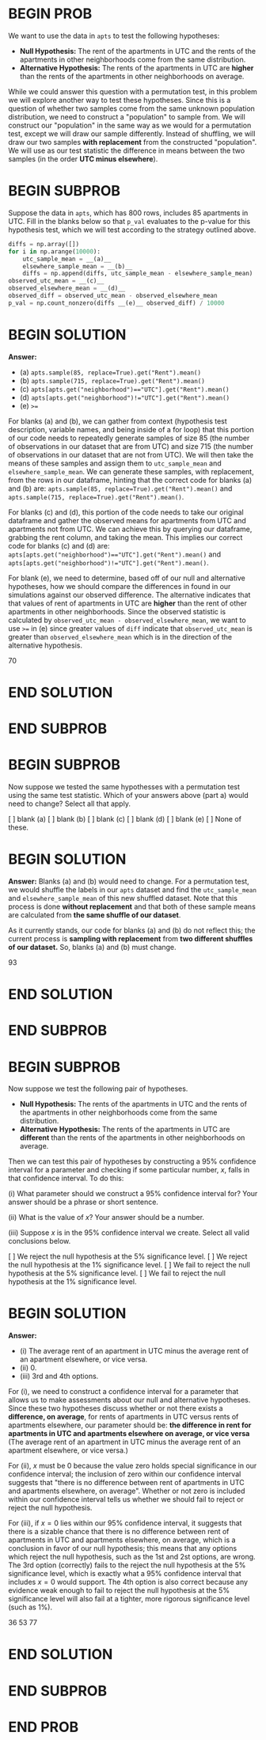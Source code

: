 # BEGIN PROB

We want to use the data in `apts` to test the following hypotheses:

- **Null Hypothesis:** The rent of the apartments in UTC and the rents of the apartments in other neighborhoods come from the same distribution.
- **Alternative Hypothesis:** The rents of the apartments in UTC are **higher** than the rents of the apartments in other neighborhoods on average.

While we could answer this question with a permutation test, in this problem we will explore another way to test these hypotheses. Since this is a question of whether two samples come from the same unknown population distribution, we need to construct a "population" to sample from. We will construct our "population" in the same way as we would for a permutation test, except we will draw our sample differently. Instead of shuffling, we will draw our two samples **with replacement** from the constructed "population". We will use as our test statistic the difference in means between the two samples (in the order **UTC minus elsewhere**).

# BEGIN SUBPROB

Suppose the data in `apts`, which has 800 rows, includes 85 apartments in UTC. Fill in the blanks below so that `p_val` evaluates to the p-value for this hypothesis test, which we will test according to the strategy outlined above.

```py
diffs = np.array([])
for i in np.arange(10000):
    utc_sample_mean = __(a)__
    elsewhere_sample_mean = __(b)__
    diffs = np.append(diffs, utc_sample_mean - elsewhere_sample_mean)
observed_utc_mean = __(c)__
observed_elsewhere_mean = __(d)__
observed_diff = observed_utc_mean - observed_elsewhere_mean
p_val = np.count_nonzero(diffs __(e)__ observed_diff) / 10000
```

# BEGIN SOLUTION

**Answer:**

- (a) `apts.sample(85, replace=True).get("Rent").mean()`
- (b) `apts.sample(715, replace=True).get("Rent").mean()`
- (c) `apts[apts.get("neighborhood")=="UTC"].get("Rent").mean()`
- (d) `apts[apts.get("neighborhood")!="UTC"].get("Rent").mean()`
- (e) `>=`

For blanks (a) and (b), we can gather from context (hypothesis test description, variable names, and being inside of a for loop) that this portion of our code needs to repeatedly generate samples of size 85 (the number of observations in our dataset that are from UTC) and size 715 (the number of observations in our dataset that are not from UTC). We will then take the means of these samples and assign them to `utc_sample_mean` and `elsewhere_sample_mean`. We can generate these samples, with replacement, from the rows in our dataframe, hinting that the correct code for blanks (a) and (b) are: `apts.sample(85, replace=True).get("Rent").mean()` and `apts.sample(715, replace=True).get("Rent").mean()`.

For blanks (c) and (d), this portion of the code needs to take our original dataframe and gather the observed means for apartments from UTC and apartments not from UTC. We can achieve this by querying our dataframe, grabbing the rent column, and taking the mean. This implies our correct code for blanks (c) and (d) are: `apts[apts.get("neighborhood")=="UTC"].get("Rent").mean()` and `apts[apts.get("neighborhood")!="UTC"].get("Rent").mean()`.

For blank (e), we need to determine, based off of our null and alternative hypotheses, how we should compare the differences in found in our simulations against our observed difference. The alternative indicates that that values of rent of apartments in UTC are **higher** than the rent of other apartments in other neighborhoods. Since the observed statistic is calculated by `observed_utc_mean - observed_elsewhere_mean`, we want to use `>=` in (e) since greater values of `diff` indicate that `observed_utc_mean` is greater than `observed_elsewhere_mean` which is in the direction of the alternative hypothesis.

<average>70</average>

# END SOLUTION

# END SUBPROB

# BEGIN SUBPROB

Now suppose we tested the same hypothesses with a permutation test using the same test statistic. Which of your answers above (part a) would need to change? Select all that apply.

[ ] blank \(a\)
[ ] blank \(b\)
[ ] blank \(c\)
[ ] blank \(d\)
[ ] blank \(e\)
[ ] None of these.

# BEGIN SOLUTION

**Answer:** Blanks \(a\) and  \(b\) would need to change. For a permutation test, we would shuffle the labels in our `apts` dataset and find the `utc_sample_mean` and `elsewhere_sample_mean` of this new shuffled dataset. Note that this process is done **without replacement** and that both of these sample means are calculated from **the same shuffle of our dataset**.

As it currently stands, our code for blanks (a) and (b) do not reflect this; the current process is **sampling with replacement** from **two different shuffles of our dataset.** So, blanks (a) and (b) must change.

<average>93</average>

# END SOLUTION

# END SUBPROB

# BEGIN SUBPROB

Now suppose we test the following pair of hypotheses.

- **Null Hypothesis:** The rents of the apartments in UTC and the rents of the apartments in other neighborhoods come from the same distribution.
- **Alternative Hypothesis:** The rents of the apartments in UTC are **different** than the rents of the apartments in other neighborhoods on average.

Then we can test this pair of hypotheses by constructing a 95% confidence interval for a parameter and checking if some particular number, $x$, falls in that confidence interval. To do this:

(i) What parameter should we construct a 95% confidence interval for? Your answer should be a phrase or short sentence.

(ii) What is the value of $x$? Your answer should be a number.

(iii) Suppose $x$ is in the 95% confidence interval we create. Select all valid conclusions below. 

[ ] We reject the null hypothesis at the 5% significance level.
[ ] We reject the null hypothesis at the 1% significance level.
[ ] We fail to reject the null hypothesis at the 5% significance level.
[ ] We fail to reject the null hypothesis at the 1% significance level.

# BEGIN SOLUTION

**Answer:**

- \(i\) The average rent of an apartment in UTC minus the average rent of an apartment elsewhere, or vice versa.
- \(ii\) 0.
- \(iii\) 3rd and 4th options.

For (i), we need to construct a confidence interval for a parameter that allows us to make assessments about our null and alternative hypotheses. Since these two hypotheses discuss whether or not there exists a **difference, on average**, for rents of apartments in UTC versus rents of apartments elsewhere, our parameter should be: **the difference in rent for apartments in UTC and apartments elsewhere on average, or vice versa** (The average rent of an apartment in UTC minus the average rent of an apartment elsewhere, or vice versa.)

For (ii), $x$ must be 0 because the value zero holds special significance in our confidence interval; the inclusion of zero within our confidence interval suggests that "there is no difference between rent of apartments in UTC and apartments elsewhere, on average". Whether or not zero is included within our confidence interval tells us whether we should fail to reject or reject the null hypothesis.

For (iii), if $x = 0$ lies within our 95% confidence interval, it suggests that there is a sizable chance that there is no difference between rent of apartments in UTC and apartments elsewhere, on average, which is a conclusion in favor of our null hypothesis; this means that any options which reject the null hypothesis, such as the 1st and 2st options, are wrong. The 3rd option (correctly) fails to the reject the null hypothesis at the 5% significance level, which is exactly what a 95% confidence interval that includes $x = 0$ would support. The 4th option is also correct because any evidence weak enough to fail to reject the null hypothesis at the 5% significance level will also fail at a tighter, more rigorous significance level (such as 1%).

<average>36</average>
<average>53</average>
<average>77</average>

# END SOLUTION

# END SUBPROB

# END PROB